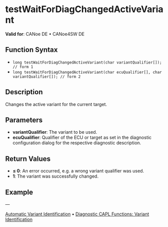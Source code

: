 # testWaitForDiagChangedActiveVariant

**Valid for**: CANoe DE • CANoe4SW DE

## Function Syntax

- `long testWaitForDiagChangedActiveVariant(char variantQualifier[]); // form 1`
- `long testWaitForDiagChangedActiveVariant(char ecuQualifier[], char variantQualifier[]); // form 2`

## Description

Changes the active variant for the current target.

## Parameters

- **variantQualifier**: The variant to be used.
- **ecuQualifier**: Qualifier of the ECU or target as set in the diagnostic configuration dialog for the respective diagnostic description.

## Return Values

- **≤ 0**: An error occurred, e.g. a wrong variant qualifier was used.
- **1**: The variant was successfully changed.

## Example

—

[Automatic Variant Identification](../../../CANoeCANalyzer/Diagnostics/Test/DiagnosticsAutomaticVariantIdentification.md) • [Diagnostic CAPL Functions: Variant Identification](../../Diagnostics/CAPLfunctionsDiagnosticsOverview.md#FunctionsVariantIdentification)
